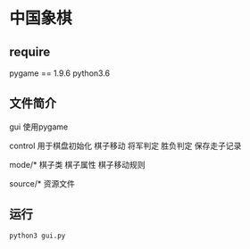 # 中国象棋

## require

pygame == 1.9.6
python3.6

## 文件简介
gui
使用pygame

control
用于棋盘初始化
棋子移动
将军判定
胜负判定
保存走子记录

mode/*
棋子类
棋子属性
棋子移动规则

source/*
资源文件

## 运行

```shell
python3 gui.py
```
